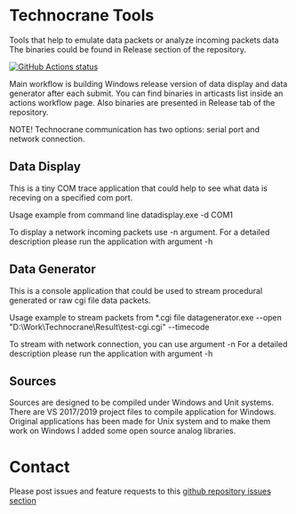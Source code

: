 # Technocrane Tools
 Tools that help to emulate data packets or analyze incoming packets data
The binaries could be found in Release section of the repository.

<p align="left">
  <a href="https://github.com/technocranes/technocrane-tools/Projects"><img alt="GitHub Actions status" src="https://github.com/technocranes/technocrane-tools/workflows/Main%20workflow/badge.svg"></a>
</p>
 Main workflow is building Windows release version of data display and data generator after each submit. You can find binaries in articasts list inside an actions workflow page.
 Also binaries are presented in Release tab of the repository.

NOTE! Technocrane communication has two options: serial port and network connection.

## Data Display

 This is a tiny COM trace application that could help to see what data is receving on a specified com port.

Usage example from command line
datadisplay.exe -d COM1

To display a network incoming packets use -n argument.
For a detailed description please run the application with argument -h

## Data Generator

 This is a console application that could be used to stream procedural generated or raw cgi file data packets.

Usage example to stream packets from *.cgi file
datagenerator.exe --open "D:\\Work\\Technocrane\\Result\\test-cgi.cgi" --timecode

To stream with network connection, you can use argument -n
For a detailed description please run the application with argument -h

## Sources

  Sources are designed to be compiled under Windows and Unit systems.
  There are VS 2017/2019 project files to compile application for Windows. Original applications has been made for Unix system and to make them work on Windows I added some open source analog libraries.

# Contact

  Please post issues and feature requests to this [github repository issues section](https://github.com/technocranes/technocrane-unreal/issues)
